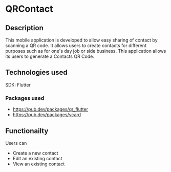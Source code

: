 # QRContact

## Description
This mobile application is developed to allow easy sharing of contact by scanning a QR code. It allows users to create contacts for different purposes such as for one's day job or side business. This application allows its users to generate a Contacts QR Code. 

## Technologies used
SDK: Flutter
### Packages used 
- https://pub.dev/packages/qr_flutter
- https://pub.dev/packages/vcard

## Functionailty
Users can 
- Create a new contact
- Edit an existing contact
- View an existing contact
